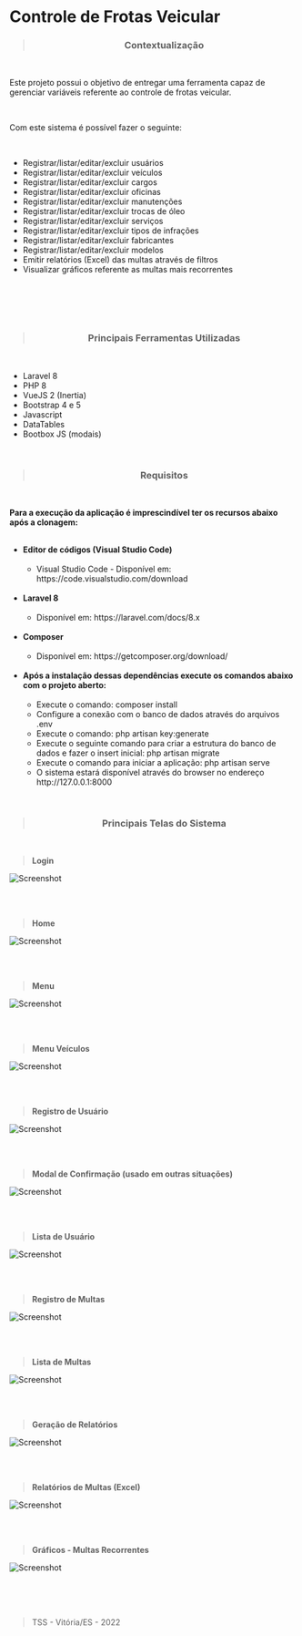 # Controle de Frotas Veicular

><h3 align="center">Contextualização</h3>
<br>

<p>
Este projeto possui o objetivo de entregar uma ferramenta capaz de gerenciar variáveis referente ao controle
de frotas veicular.
<p><br>

<p>Com este sistema é possível fazer o seguinte:</p><br>

<ul>
    <li>Registrar/listar/editar/excluir usuários</li>
    <li>Registrar/listar/editar/excluir veículos</li>
    <li>Registrar/listar/editar/excluir cargos</li>
    <li>Registrar/listar/editar/excluir oficinas</li>
    <li>Registrar/listar/editar/excluir manutenções</li>
    <li>Registrar/listar/editar/excluir trocas de óleo</li>
    <li>Registrar/listar/editar/excluir serviços</li>
    <li>Registrar/listar/editar/excluir tipos de infrações</li>
    <li>Registrar/listar/editar/excluir fabricantes</li>
    <li>Registrar/listar/editar/excluir modelos</li>
    <li>Emitir relatórios (Excel) das multas através de filtros</li>
    <li>Visualizar gráficos referente as multas mais recorrentes</li>
</ul>
<br>

<br><br>

><h3 align="center">Principais Ferramentas Utilizadas</h3>
<br>

<ul>
    <li>Laravel 8</li>
    <li>PHP 8</li>
    <li>VueJS 2 (Inertia)</li>
    <li>Bootstrap 4 e 5</li>
    <li>Javascript</li>
    <li>DataTables</li>
    <li>Bootbox JS (modais)</li>    
</ul>
<br>


><h3 align="center">Requisitos</h3>
<br>

<p>
<b>Para a execução da aplicação é imprescindível ter os recursos abaixo após a clonagem:</b>
<br><br>
<ul>
    <li>
        <b>Editor de códigos (Visual Studio Code)</b>
        <ul><br>
            <li>Visual Studio Code - Disponível em: https://code.visualstudio.com/download</li>
        </ul>  
    </li>
    <br>
    <li>
        <b>Laravel 8</b>
        <ul><br>
            <li>Disponível em: https://laravel.com/docs/8.x</li>
        </ul>  
    </li>
    <br>
    <li>
        <b>Composer</b>
        <ul><br>
            <li>Disponível em: https://getcomposer.org/download/</li>
        </ul>  
    </li>
    <br>
    <li>
        <b>Após a instalação dessas dependências execute os comandos abaixo com o projeto aberto:</b>
        <ul><br>
            <li>Execute o comando: composer install</li>
            <li>Configure a conexão com o banco de dados através do arquivos .env</li>
            <li>Execute o comando: php artisan key:generate</li>
            <li>Execute o seguinte comando para criar a estrutura do banco de dados e fazer o insert inicial: php artisan migrate</li>
            <li>Execute o comando para iniciar a aplicação: php artisan serve</li>
            <li>O sistema estará disponível através do browser no endereço http://127.0.0.1:8000</li>
        </ul> 
    </li>
</ul>

<p><br>

><h3 align="center">Principais Telas do Sistema</h3>
<br>

><b>Login</b><br>

![Screenshot](https://github.com/Tarcisio-Souto/controle_de_frotas/blob/main/capturas/login_.PNG)

<br><br>

><b>Home</b><br>

![Screenshot](https://github.com/Tarcisio-Souto/controle_de_frotas/blob/main/capturas/inicio.PNG)

<br><br>

><b>Menu</b><br>

![Screenshot](https://github.com/Tarcisio-Souto/controle_de_frotas/blob/main/capturas/menu.PNG)

<br><br>

><b>Menu Veículos</b><br>

![Screenshot](https://github.com/Tarcisio-Souto/controle_de_frotas/blob/main/capturas/menu_veiculos.PNG)

<br><br>

><b>Registro de Usuário</b><br>

![Screenshot](https://github.com/Tarcisio-Souto/controle_de_frotas/blob/main/capturas/add_user.PNG)

<br><br>

><b>Modal de Confirmação (usado em outras situações)</b><br>

![Screenshot](https://github.com/Tarcisio-Souto/controle_de_frotas/blob/main/capturas/modal_confirm_add_user.PNG)

<br><br>

><b>Lista de Usuário</b><br>

![Screenshot](https://github.com/Tarcisio-Souto/controle_de_frotas/blob/main/capturas/lista_usuario.PNG)

<br><br>

><b>Registro de Multas</b><br>

![Screenshot](https://github.com/Tarcisio-Souto/controle_de_frotas/blob/main/capturas/registro_multas.PNG)

<br><br>

><b>Lista de Multas</b><br>

![Screenshot](https://github.com/Tarcisio-Souto/controle_de_frotas/blob/main/capturas/lista_multas.PNG)

<br><br>

><b>Geração de Relatórios</b><br>

![Screenshot](https://github.com/Tarcisio-Souto/controle_de_frotas/blob/main/capturas/geracao_relatorios.PNG)

<br><br>

><b>Relatórios de Multas (Excel)</b><br>

![Screenshot](https://github.com/Tarcisio-Souto/controle_de_frotas/blob/main/capturas/relatorio_multas.PNG)

<br><br>

><b>Gráficos - Multas Recorrentes</b><br>

![Screenshot](https://github.com/Tarcisio-Souto/controle_de_frotas/blob/main/capturas/multas_graficos.PNG)


<br><br><br>

><p>TSS - Vitória/ES - 2022</p>
